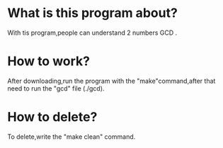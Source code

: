 # What is this program about?
With tis program,people can understand 2 numbers GCD .

# How to work?
After downloading,run the program with the "make"command,after that need to run the "gcd" file (./gcd).

# How to delete?
To delete,write the "make clean" command.
